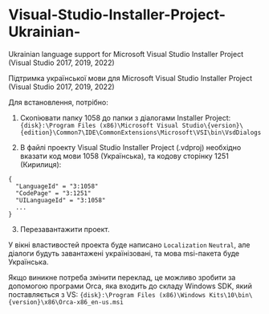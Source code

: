# Visual-Studio-Installer-Project-Ukrainian-
Ukrainian language support for Microsoft Visual Studio Installer Project (Visual Studio 2017, 2019, 2022)

Підтримка української мови для Microsoft Visual Studio Installer Project (Visual Studio 2017, 2019, 2022)

Для встановлення, потрібно:

1. Скопіювати папку 1058 до папки з діалогами Installer Project:
`{disk}:\Program Files (x86)\Microsoft Visual Studio\{version}\{edition}\Common7\IDE\CommonExtensions\Microsoft\VSI\bin\VsdDialogs`

2. В файлі проекту Visual Studio Installer Project (.vdproj) необхідно вказати код мови 1058 (Українська), та кодову сторінку 1251 (Кирилиця):

```"DeployProject"
{
  "LanguageId" = "3:1058"
  "CodePage" = "3:1251"
  "UILanguageId" = "3:1058"
  ...
}
```

3. Перезавантажити проект.

У вікні властивостей проекта буде написано `Localization` `Neutral`, але діалоги будуть завантажені українізовані, та мова msi-пакета буде Українська.

Якщо виникне потреба змінити переклад, це можливо зробити за допомогою програми Orca, яка входить до складу Windows SDK, який поставляється з VS:
`{disk}:\Program Files (x86)\Windows Kits\10\bin\{version}\x86\Orca-x86_en-us.msi`

